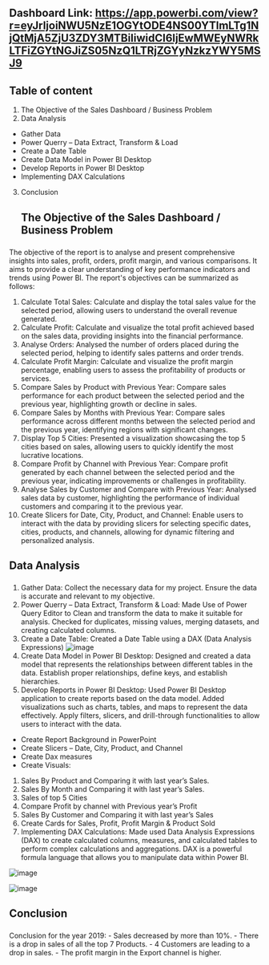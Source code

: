 ## Dashboard Link: https://app.powerbi.com/view?r=eyJrIjoiNWU5NzE1OGYtODE4NS00YTlmLTg1NjQtMjA5ZjU3ZDY3MTBiIiwidCI6IjEwMWEyNWRkLTFiZGYtNGJiZS05NzQ1LTRjZGYyNzkzYWY5MSJ9
## Table of content 
 1. The Objective of the Sales Dashboard / Business Problem
 2. Data Analysis
  - Gather Data
  - Power Querry – Data Extract, Transform & Load
  - Create a Date Table
  - Create Data Model in Power BI Desktop
  - Develop Reports in Power BI Desktop
  - Implementing DAX Calculations
 3. Conclusion

    ## The Objective of the Sales Dashboard / Business Problem
###
The objective of the report is to analyse and present comprehensive insights into sales, profit, orders, profit margin, and various comparisons. It aims to provide a clear understanding of key performance indicators and trends using Power BI. The report's objectives can be summarized as follows:
1.	Calculate Total Sales: Calculate and display the total sales value for the selected period, allowing users to understand the overall revenue generated.
2.	Calculate Profit: Calculate and visualize the total profit achieved based on the sales data, providing insights into the financial performance.
3.	Analyse Orders: Analysed the number of orders placed during the selected period, helping to identify sales patterns and order trends.
4.	Calculate Profit Margin: Calculate and visualize the profit margin percentage, enabling users to assess the profitability of products or services.
5.	Compare Sales by Product with Previous Year: Compare sales performance for each product between the selected period and the previous year, highlighting growth or decline in sales.
6.	Compare Sales by Months with Previous Year: Compare sales performance across different months between the selected period and the previous year, identifying regions with significant changes.
7.	Display Top 5 Cities: Presented a visualization showcasing the top 5 cities based on sales, allowing users to quickly identify the most lucrative locations.
8.	Compare Profit by Channel with Previous Year: Compare profit generated by each channel between the selected period and the previous year, indicating improvements or challenges in profitability.
9.	Analyse Sales by Customer and Compare with Previous Year: Analysed sales data by customer, highlighting the performance of individual customers and comparing it to the previous year.
10.	Create Slicers for Date, City, Product, and Channel: Enable users to interact with the data by providing slicers for selecting specific dates, cities, products, and channels, allowing for dynamic filtering and personalized analysis.
## Data Analysis 
###
1) Gather Data: Collect the necessary data for my project. Ensure the data is accurate and relevant to my objective. 
2) Power Querry – Data Extract, Transform & Load: Made Use of Power Query Editor to Clean and transform the data to make it suitable for analysis. Checked for duplicates, missing values, merging datasets, and creating calculated columns.
3) Create a Date Table: Created a Date Table using a DAX (Data Analysis Expressions)
![image](https://github.com/inioluwa279/Sales-Analysis-with-Power-BI/assets/133115794/70e5d44e-9297-42d8-959a-f4beb7f30c2c)
4) Create Data Model in Power BI Desktop: Designed and created a data model that represents the relationships between different tables in the data. Establish proper relationships, define keys, and establish hierarchies.
5) Develop Reports in Power BI Desktop: Used Power BI Desktop application to create reports based on the data model. Added visualizations such as charts, tables, and maps to represent the data effectively. Apply filters, slicers, and drill-through functionalities to allow users to interact with the data.
-	Create Report Background in PowerPoint
-	Create Slicers – Date, City, Product, and Channel
-	Create Dax measures
-	Create Visuals: 
 1)	Sales By Product and Comparing it with last year’s Sales.
 2)	Sales By Month and Comparing it with last year’s Sales.
 3)	Sales of top 5 Cities
 4)	Compare Profit by channel with Previous year’s Profit
 5)	Sales By Customer and Comparing it with last year’s Sales
 6)	Create Cards for Sales, Profit, Profit Margin & Product Sold
6) Implementing DAX Calculations: Made used Data Analysis Expressions (DAX) to create calculated columns, measures, and calculated tables to perform complex calculations and aggregations. DAX is a powerful formula language that allows you to manipulate data within Power BI.

![image](https://github.com/inioluwa279/Sales-Analysis-with-Power-BI/assets/133115794/b0339f76-6e26-4189-95d7-b2024b174269)

![image](https://github.com/inioluwa279/Sales-Analysis-with-Power-BI/assets/133115794/9481a33a-7b37-4ef9-9954-36b551060c26)

## Conclusion
###
Conclusion for the year 2019:
	- Sales decreased by more than 10%.
	- There is a drop in sales of all the top 7 Products.
	- 4 Customers are leading to a drop in sales.
	- The profit margin in the Export channel is higher.


